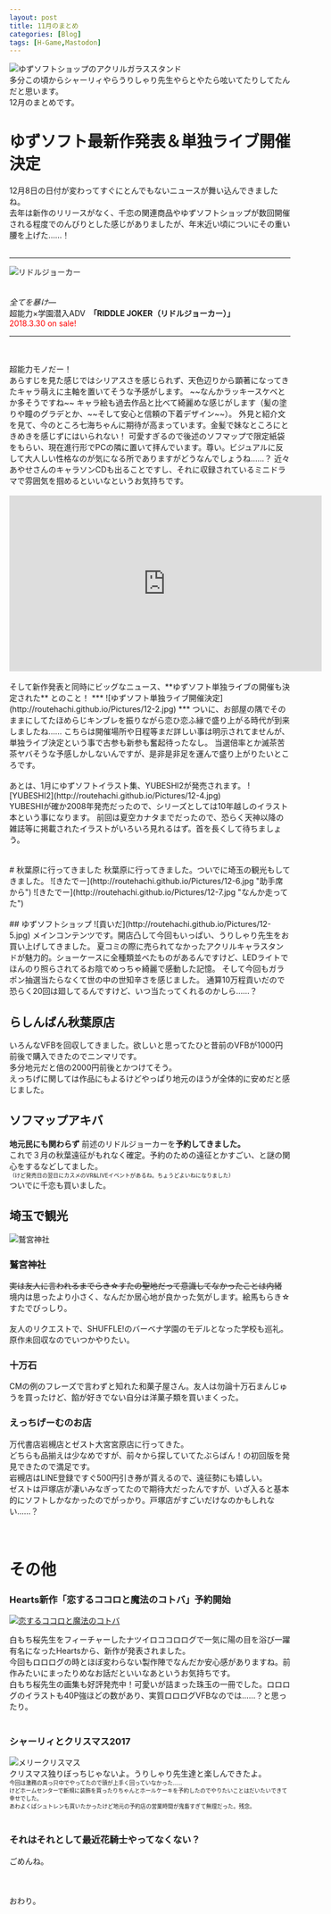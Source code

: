 ```yaml
---
layout: post
title: 11月のまとめ
categories: [Blog]
tags: [H-Game,Mastodon]
---
```


![ゆずソフトショップのアクリルガラススタンド](http://routehachi.github.io/Pictures/12-1.jpg)  
多分この頃からシャーリィやらうりしゃり先生やらとやたら呟いてたりしてたんだと思います。  
12月のまとめです。  

# ゆずソフト最新作発表＆単独ライブ開催決定
12月8日の日付が変わってすぐにとんでもないニュースが舞い込んできましたね。  
去年は新作のリリースがなく、千恋の関連商品やゆずソフトショップが数回開催される程度でのんびりとした感じがありましたが、年末近い頃についにその重い腰を上げた……！  
<br />
***
![リドルジョーカー](http://routehachi.github.io/Pictures/12-3.jpg)  
<br />
<br />
*全てを暴け―*  
超能力×学園潜入ADV　**「RIDDLE JOKER（リドルジョーカー）」**  
<font color="Red">2018.3.30 on sale!</font>
***
<br />
<br />
超能力モノだー！<br />
あらすじを見た感じではシリアスさを感じられず、天色辺りから顕著になってきたキャラ萌えに主軸を置いてそうな予感がします。   
~~なんかラッキースケベとか多そうですね~~  
キャラ絵も過去作品と比べて綺麗めな感じがします（髪の塗りや瞳のグラデとか、~~そして安心と信頼の下着デザイン~~）。  
外見と紹介文を見て、今のところ七海ちゃんに期待が高まっています。金髪で妹なところにときめきを感じずにはいられない！  
可愛すぎるので後述のソフマップで限定紙袋をもらい、現在進行形でPCの隣に置いて拝んでいます。尊い。ビジュアルに反して大人しい性格なのが気になる所でありますがどうなんでしょうね……？  
近々あやせさんのキャラソンCDも出ることですし、それに収録されているミニドラマで雰囲気を掴めるといいなというお気持ちです。  
<br />
<br />
<iframe width="560" height="315" src="https://www.youtube.com/embed/Bf_tOlcPJ4M" frameborder="0" gesture="media" allow="encrypted-media" allowfullscreen></iframe>
<br />
<br />
そして新作発表と同時にビッグなニュース、**ゆずソフト単独ライブの開催も決定された** とのこと！  
***
![ゆずソフト単独ライブ開催決定](http://routehachi.github.io/Pictures/12-2.jpg)  
***
ついに、お部屋の隅でそのままにしてたほめらじキンブレを振りながら恋ひ恋ふ縁で盛り上がる時代が到来しましたね……
こちらは開催場所や日程等まだ詳しい事は明示されてませんが、単独ライブ決定という事で古参も新参も奮起待ったなし。  
当選倍率とか滅茶苦茶ヤバそうな予感しかしないんですが、是非是非足を運んで盛り上がりたいところです。
<br />
<br />
あとは、1月にゆずソフトイラスト集、YUBESHI2が発売されます。  
![YUBESHI2](http://routehachi.github.io/Pictures/12-4.jpg)   
<br />
YUBESHIが確か2008年発売だったので、シリーズとしては10年越しのイラスト本という事になります。  
前回は夏空カナタまでだったので、恐らく天神以降の雑誌等に掲載されたイラストがいろいろ見れるはず。首を長くして待ちましょう。  
<br />
<br />
<br />
# 秋葉原に行ってきました
秋葉原に行ってきました。ついでに埼玉の観光もしてきました。  
![きたでー](http://routehachi.github.io/Pictures/12-6.jpg "助手席から")  
![きたでー](http://routehachi.github.io/Pictures/12-7.jpg "なんか走ってた")  
<br />
<br />
## ゆずソフトショップ
![貢いだ](http://routehachi.github.io/Pictures/12-5.jpg)  
メインコンテンツです。開店凸して今回もいっぱい、うりしゃり先生をお買い上げしてきました。  
夏コミの際に売られてなかったアクリルキャラスタンドが魅力的。ショーケースに全種類並べたものがあるんですけど、LEDライトでほんのり照らされてるお陰でめっちゃ綺麗で感動した記憶。  
そして今回もガラポン抽選当たらなくて世の中の世知辛さを感じました。  
通算10万程貢いだので恐らく20回は廻してるんですけど、いつ当たってくれるのかしら……？  

## らしんばん秋葉原店
いろんなVFBを回収してきました。欲しいと思ってたひと昔前のVFBが1000円前後で購入できたのでニンマリです。  
多分地元だと倍の2000円前後とかつけてそう。  
えっちげに関しては作品にもよるけどやっぱり地元のほうが全体的に安めだと感じました。  

## ソフマップアキバ
**地元民にも関わらず** 前述のリドルジョーカーを**予約してきました。**  
これで３月の秋葉遠征がもれなく確定。予約のための遠征とかすごい、と謎の関心をするなどしてました。  
<span style="font-size: 70%">（けど発売日の翌日にカスメのVR&LIVEイベントがあるね。ちょうどよいねになりました）</span>  
ついでに千恋も買いました。  

## 埼玉で観光
![鷲宮神社](http://routehachi.github.io/Pictures/12-8.jpg "VIPからき☆すた")  
### 鷲宮神社
~~実は友人に言われるまでらき☆すたの聖地だって意識してなかったことは内緒~~  
境内は思ったより小さく、なんだか居心地が良かった気がします。絵馬もらき☆すたでびっしり。
<br />
<br />
友人のリクエストで、SHUFFLE!のバーベナ学園のモデルとなった学校も巡礼。原作未回収なのでいつかやりたい。
### 十万石
CMの例のフレーズで言わずと知れた和菓子屋さん。友人は勿論十万石まんじゅうを買ったけど、餡が好きでない自分は洋菓子類を買いまくった。  
### えっちげーむのお店
万代書店岩槻店とゼスト大宮宮原店に行ってきた。  
どちらも品揃えは少なめですが、前々から探していてたぶらばん！の初回版を発見できたので満足です。  
岩槻店はLINE登録ですぐ500円引き券が貰えるので、遠征勢にも嬉しい。  
ゼストは戸塚店が凄いみなぎってたので期待大だったんですが、いざ入ると基本的にソフトしかなかったのでがっかり。戸塚店がすごいだけなのかもしれない……？
<br />
<br />
<br />
# その他
### Hearts新作「恋するココロと魔法のコトバ」予約開始
[![恋するココロと魔法のコトバ](http://amusecraft.jp/banners/koikoro/600150_04a.jpg "Hearts『恋するココロと魔法のコトバ』応援中！")](http://hearts.amusecraft.jp/koikoro/index.html)

白もち桜先生をフィーチャーしたナツイロココロログで一気に陽の目を浴び一躍有名になったHeartsから、新作が発表されました。   
今回もロロログの時とほぼ変わらない製作陣でなんだか安心感がありますね。前作みたいにまったりめなお話だといいなあというお気持ちです。  
白もち桜先生の画集も好評発売中！可愛いが詰まった珠玉の一冊でした。ロロログのイラストも40P強ほどの数があり、実質ロロログVFBなのでは……？と思ったり。
<br />
<br />
### シャーリィとクリスマス2017
![メリークリスマス](http://routehachi.github.io/Pictures/12-9.jpg)  
クリスマス独りぼっちじゃないよ。うりしゃり先生達と楽しんできたよ。  
<span style="font-size: 70%">今回は激務の真っ只中でやってたので頭が上手く回っていなかった……  
けどホームセンターで新規に装飾を買ったりちゃんとホールケーキを予約したのでやりたいことはだいたいできて幸せでした。  
あわよくばシュトレンも買いたかったけど地元の予約店の営業時間が鬼畜すぎて無理だった。残念。</span>
<br />
<br />
### それはそれとして最近花騎士やってなくない？
ごめんね。
<br />
<br />
<br />
<br />
おわり。
